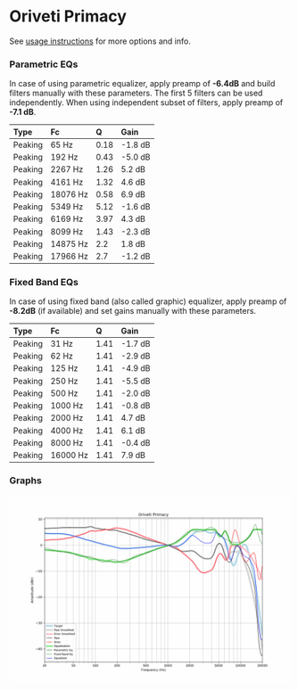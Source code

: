 # Oriveti Primacy
See [usage instructions](https://github.com/jaakkopasanen/AutoEq#usage) for more options and info.

### Parametric EQs
In case of using parametric equalizer, apply preamp of **-6.4dB** and build filters manually
with these parameters. The first 5 filters can be used independently.
When using independent subset of filters, apply preamp of **-7.1 dB**.

| Type    | Fc       |    Q | Gain    |
|:--------|:---------|:-----|:--------|
| Peaking | 65 Hz    | 0.18 | -1.8 dB |
| Peaking | 192 Hz   | 0.43 | -5.0 dB |
| Peaking | 2267 Hz  | 1.26 | 5.2 dB  |
| Peaking | 4161 Hz  | 1.32 | 4.6 dB  |
| Peaking | 18076 Hz | 0.58 | 6.9 dB  |
| Peaking | 5349 Hz  | 5.12 | -1.6 dB |
| Peaking | 6169 Hz  | 3.97 | 4.3 dB  |
| Peaking | 8099 Hz  | 1.43 | -2.3 dB |
| Peaking | 14875 Hz | 2.2  | 1.8 dB  |
| Peaking | 17966 Hz | 2.7  | -1.2 dB |

### Fixed Band EQs
In case of using fixed band (also called graphic) equalizer, apply preamp of **-8.2dB**
(if available) and set gains manually with these parameters.

| Type    | Fc       |    Q | Gain    |
|:--------|:---------|:-----|:--------|
| Peaking | 31 Hz    | 1.41 | -1.7 dB |
| Peaking | 62 Hz    | 1.41 | -2.9 dB |
| Peaking | 125 Hz   | 1.41 | -4.9 dB |
| Peaking | 250 Hz   | 1.41 | -5.5 dB |
| Peaking | 500 Hz   | 1.41 | -2.0 dB |
| Peaking | 1000 Hz  | 1.41 | -0.8 dB |
| Peaking | 2000 Hz  | 1.41 | 4.7 dB  |
| Peaking | 4000 Hz  | 1.41 | 6.1 dB  |
| Peaking | 8000 Hz  | 1.41 | -0.4 dB |
| Peaking | 16000 Hz | 1.41 | 7.9 dB  |

### Graphs
![](./Oriveti%20Primacy.png)